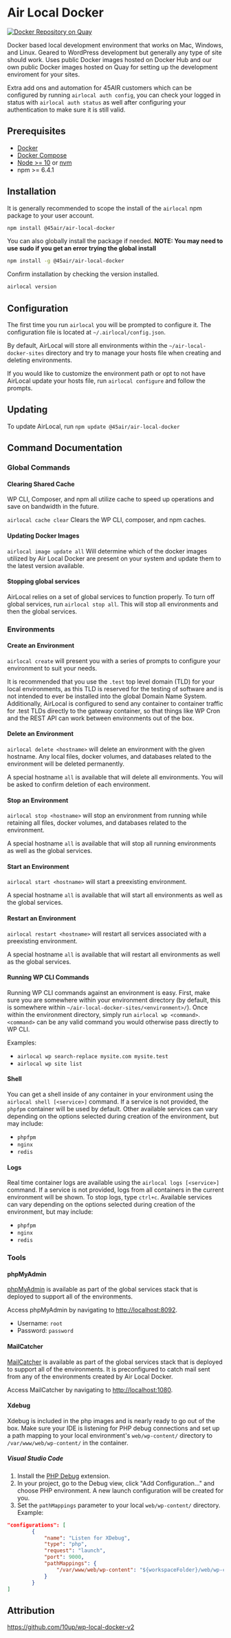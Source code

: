 # Air Local Docker

[![Docker Repository on Quay](https://quay.io/repository/45air/wordpress/status 'Docker Repository on Quay')](https://quay.io/repository/45air/wordpress)

Docker based local development environment that works on Mac, Windows, and Linux. Geared to WordPress development but generally any type of site should work. Uses public Docker images hosted on Docker Hub and our own public Docker images hosted on Quay for setting up the development enviroment for your sites.

Extra add ons and automation for 45AIR customers which can be configured by running `airlocal auth config`, you can check your logged in status with `airlocal auth status` as well after configuring your authentication to make sure it is still valid.

## Prerequisites

* [Docker](https://docs.docker.com/install/)
* [Docker Compose](https://docs.docker.com/compose/install/)
* [Node >= 10](https://nodejs.org/en/download/releases/) or [nvm](https://github.com/nvm-sh/nvm#installation-and-update)
* npm >= 6.4.1

## Installation

It is generally recommended to scope the install of the `airlocal` npm package to your user account.

```bash
npm install @45air/air-local-docker
```

You can also globally install the package if needed.
**NOTE: You may need to use sudo if you get an error trying the global install**

```bash
npm install -g @45air/air-local-docker
```
Confirm installation by checking the version installed.

```bash
airlocal version
```

## Configuration

The first time you run `airlocal` you will be prompted to configure it. The configuration file is located at `~/.airlocal/config.json`.

By default, AirLocal will store all environments within the `~/air-local-docker-sites` directory and try to manage your hosts file when creating and deleting environments.

If you would like to customize the environment path or opt to not have AirLocal update your hosts file, run `airlocal configure` and follow the prompts.

## Updating

To update AirLocal, run `npm update @45air/air-local-docker`

## Command Documentation

### Global Commands

#### Clearing Shared Cache

WP CLI, Composer, and npm all utilize cache to speed up operations and save on bandwidth in the future.

`airlocal cache clear` Clears the WP CLI, composer, and npm caches.

#### Updating Docker Images

`airlocal image update all` Will determine which of the docker images utilized by Air Local Docker are present on your system and update them to the latest version available.

#### Stopping global services

AirLocal relies on a set of global services to function properly. To turn off global services, run `airlocal stop all`. This will stop all environments and then the global services.

### Environments

#### Create an Environment

`airlocal create` will present you with a series of prompts to configure your environment to suit your needs.

It is recommended that you use the `.test` top level domain (TLD) for your local environments, as this TLD is reserved for the testing of software and is not intended to ever be installed into the global Domain Name System. Additionally, AirLocal is configured to send any container to container traffic for .test TLDs directly to the gateway container, so that things like WP Cron and the REST API can work between environments out of the box.

#### Delete an Environment

`airlocal delete <hostname>` will delete an environment with the given hostname. Any local files, docker volumes, and databases related to the environment will be deleted permanently.

A special hostname `all` is available that will delete all environments. You will be asked to confirm deletion of each environment.

#### Stop an Environment

`airlocal stop <hostname>` will stop an environment from running while retaining all files, docker volumes, and databases related to the environment.

A special hostname `all` is available that will stop all running environments as well as the global services.

#### Start an Environment

`airlocal start <hostname>` will start a preexisting environment.

A special hostname `all` is available that will start all environments as well as the global services.

#### Restart an Environment

`airlocal restart <hostname>` will restart all services associated with a preexisting environment.

A special hostname `all` is available that will restart all environments as well as the global services.

#### Running WP CLI Commands

Running WP CLI commands against an environment is easy. First, make sure you are somewhere within your environment directory (by default, this is somewhere within `~/air-local-docker-sites/<environment>/`). Once within the environment directory, simply run `airlocal wp <command>`. `<command>` can be any valid command you would otherwise pass directly to WP CLI.

Examples:

- `airlocal wp search-replace mysite.com mysite.test`
- `airlocal wp site list`

#### Shell

You can get a shell inside of any container in your environment using the `airlocal shell [<service>]` command. If a service is not provided, the `phpfpm` container will be used by default. Other available services can vary depending on the options selected during creation of the environment, but may include:

- `phpfpm`
- `nginx`
- `redis`

#### Logs

Real time container logs are available using the `airlocal logs [<service>]` command. If a service is not provided, logs from all containers in the current environment will be shown. To stop logs, type `ctrl+c`. Available services can vary depending on the options selected during creation of the environment, but may include:

- `phpfpm`
- `nginx`
- `redis`

### Tools

#### phpMyAdmin

[phpMyAdmin](https://www.phpmyadmin.net/) is available as part of the global services stack that is deployed to support all of the environments.

Access phpMyAdmin by navigating to [http://localhost:8092](http://localhost:8092).

- Username: `root`
- Password: `password`

#### MailCatcher

[MailCatcher](https://mailcatcher.me/) is available as part of the global services stack that is deployed to support all of the environments. It is preconfigured to catch mail sent from any of the environments created by Air Local Docker.

Access MailCatcher by navigating to [http://localhost:1080](http://localhost:1080).

#### Xdebug

Xdebug is included in the php images and is nearly ready to go out of the box. Make sure your IDE is listening for PHP debug connections and set up a path mapping to your local environment's `web/wp-content/` directory to `/var/www/web/wp-content/` in the container.

##### Visual Studio Code

1. Install the [PHP Debug](https://marketplace.visualstudio.com/items?itemName=felixfbecker.php-debug) extension.
2. In your project, go to the Debug view, click "Add Configuration..." and choose PHP environment. A new launch configuration will be created for you.
3. Set the `pathMappings` parameter to your local `web/wp-content/` directory. Example:

```json
"configurations": [
        {
            "name": "Listen for XDebug",
            "type": "php",
            "request": "launch",
            "port": 9000,
            "pathMappings": {
                "/var/www/web/wp-content": "${workspaceFolder}/web/wp-content",
            }
        }
]
```

## Attribution

https://github.com/10up/wp-local-docker-v2
